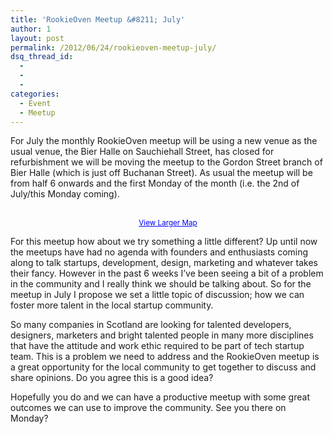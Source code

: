 ```yaml
---
title: 'RookieOven Meetup &#8211; July'
author: 1
layout: post
permalink: /2012/06/24/rookieoven-meetup-july/
dsq_thread_id:
  - 
  - 
  - 
categories:
  - Event
  - Meetup
---
```

For July the monthly RookieOven meetup will be using a new venue as the usual venue, the Bier Halle on Sauchiehall Street, has closed for refurbishment we will be moving the meetup to the Gordon Street branch of Bier Halle (which is just off Buchanan Street). As usual the meetup will be from half 6 onwards and the first Monday of the month (i.e. the 2nd of July/this Monday coming).

<p style="text-align: center;">
  <br /> <small><a style="color: #0000ff; text-align: left;" href="https://maps.google.co.uk/maps?ie=UTF8&q=bier+halle&fb=1&gl=uk&hq=bier+halle&hnear=0x488815562056ceeb:0x71e683b805ef511e,Glasgow&cid=0,0,6407281753336258014&ll=55.860453,-4.254766&spn=0.006295,0.006295&t=w&iwloc=A&source=embed">View Larger Map</a></small>
</p>

For this meetup how about we try something a little different? Up until now the meetups have had no agenda with founders and enthusiasts coming along to talk startups, development, design, marketing and whatever takes their fancy. However in the past 6 weeks I&#8217;ve been seeing a bit of a problem in the community and I really think we should be talking about. So for the meetup in July I propose we set a little topic of discussion; how we can foster more talent in the local startup community.

So many companies in Scotland are looking for talented developers, designers, marketers and bright talented people in many more disciplines that have the attitude and work ethic required to be part of tech startup team. This is a problem we need to address and the RookieOven meetup is a great opportunity for the local community to get together to discuss and share opinions. Do you agree this is a good idea?

Hopefully you do and we can have a productive meetup with some great outcomes we can use to improve the community. See you there on Monday?
